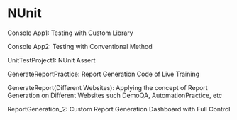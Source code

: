 # NUnit

Console App1: Testing with Custom Library

Console App2: Testing with Conventional Method

UnitTestProject1: NUnit Assert

GenerateReportPractice: Report Generation Code of Live Training

GenerateReport(Different Websites): Applying the concept of Report Generation on Different Websites such DemoQA, AutomationPractice, etc

ReportGeneration_2: Custom Report Generation Dashboard with Full Control

